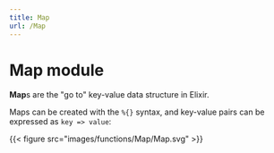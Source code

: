 ```yaml
---
title: Map
url: /Map
---
```


# Map module

**Map**s are the "go to" key-value data structure in Elixir.

Maps can be created with the `%{}` syntax, and key-value pairs can be expressed as `key => value`:

{{< figure src="images/functions/Map/Map.svg" >}}
